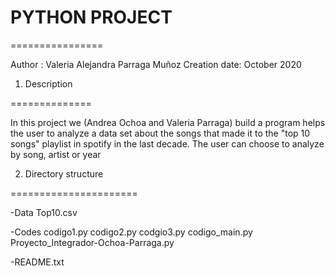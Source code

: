 # PYTHON PROJECT
================

Author       : Valeria Alejandra Parraga Muñoz
Creation date: October 2020

1.  Description

==============

In this project we (Andrea Ochoa and Valeria Parraga) build a program helps the user to analyze a data set
about the songs that made it to the "top 10 songs" playlist in spotify in the last decade.
The user can choose to analyze by song, artist or year 


2.  Directory structure

======================

-Data
   Top10.csv
   
-Codes
   codigo1.py
   codigo2.py
   codgio3.py
   codigo_main.py
   Proyecto_Integrador-Ochoa-Parraga.py

-README.txt
